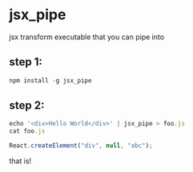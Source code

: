 # jsx_pipe
jsx transform executable that you can pipe into

## step 1:
```javascript
npm install -g jsx_pipe
```
## step 2:
```javascript
echo '<div>Hello World</div>' | jsx_pipe > foo.js
cat foo.js

React.createElement("div", null, "abc");
```
that is!
